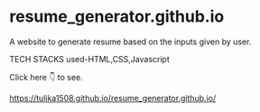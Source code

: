 # resume_generator.github.io

A website to generate resume based on the inputs given by user.

TECH STACKS used-HTML,CSS,Javascript

Click here 👇 to see.

https://tulika1508.github.io/resume_generator.github.io/

